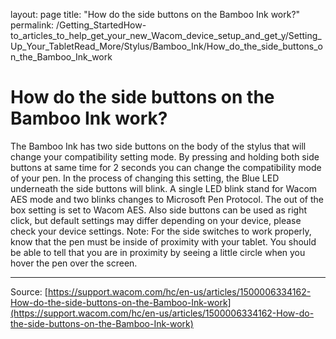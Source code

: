 layout: page
title: "How do the side buttons on the Bamboo Ink work?"
permalink: /Getting_StartedHow-to_articles_to_help_get_your_new_Wacom_device_setup_and_get_y/Setting_Up_Your_TabletRead_More/Stylus/Bamboo_Ink/How_do_the_side_buttons_on_the_Bamboo_Ink_work

# How do the side buttons on the Bamboo Ink work?

The Bamboo Ink has two side buttons on the body of the stylus that will change your compatibility setting mode. By pressing and holding both side buttons at same time for 2 seconds you can change the compatibility mode of your pen. In the process of changing this setting, the Blue LED underneath the side buttons will blink. A single LED blink stand for Wacom AES mode and two blinks changes to Microsoft Pen Protocol. The out of the box setting is set to Wacom AES. Also side buttons can be used as right click, but default settings may differ depending on your device, please check your device settings. Note: For the side switches to work properly, know that the pen must be inside of proximity with your tablet. You should be able to tell that you are in proximity by seeing a little circle when you hover the pen over the screen.

---
Source: [https://support.wacom.com/hc/en-us/articles/1500006334162-How-do-the-side-buttons-on-the-Bamboo-Ink-work](https://support.wacom.com/hc/en-us/articles/1500006334162-How-do-the-side-buttons-on-the-Bamboo-Ink-work)
